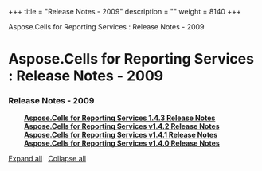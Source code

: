 +++
title = "Release Notes - 2009" 
description = "" 
weight = 8140 
+++

Aspose.Cells for Reporting Services : Release Notes - 2009  

# Aspose.Cells for Reporting Services : Release Notes - 2009


### Release Notes - 2009

&nbsp;&nbsp;&nbsp;&nbsp;&nbsp;&nbsp;&nbsp;&nbsp;[**Aspose.Cells for Reporting Services 1.4.3 Release Notes**](https://docs2.aspose.com/cells/reportingservices/releasenotes/releasenotes-2009/aspose.cells+for+reporting+services+1.4.3+release+notes)    
&nbsp;&nbsp;&nbsp;&nbsp;&nbsp;&nbsp;&nbsp;&nbsp;[**Aspose.Cells for Reporting Services v1.4.2 Release Notes**](https://docs2.aspose.com/cells/reportingservices/releasenotes/releasenotes-2009/aspose.cells+for+reporting+services+v1.4.2+release+notes)    
&nbsp;&nbsp;&nbsp;&nbsp;&nbsp;&nbsp;&nbsp;&nbsp;[**Aspose.Cells for Reporting Services v1.4.1 Release Notes**](https://docs2.aspose.com/cells/reportingservices/releasenotes/releasenotes-2009/aspose.cells+for+reporting+services+v1.4.1+release+notes)    
&nbsp;&nbsp;&nbsp;&nbsp;&nbsp;&nbsp;&nbsp;&nbsp;[**Aspose.Cells for Reporting Services v1.4.0 Release Notes**](https://docs2.aspose.com/cells/reportingservices/releasenotes/releasenotes-2009/aspose.cells+for+reporting+services+v1.4.0+release+notes)    

[Expand all](#)   [Collapse all](#)

           

